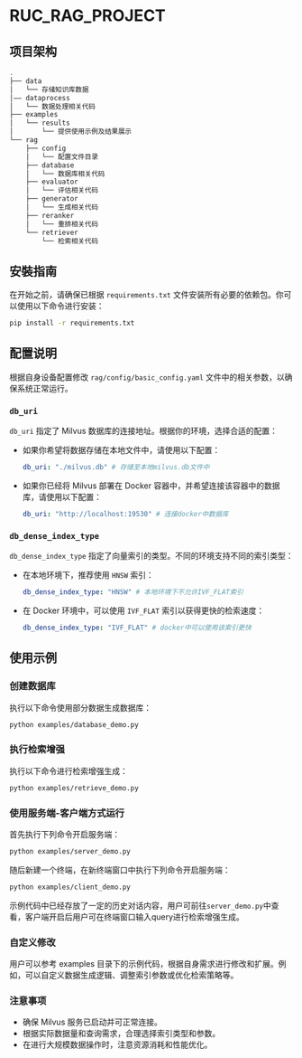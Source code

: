 # RUC_RAG_PROJECT

## 项目架构

```bash
.
├── data
│   └── 存储知识库数据
│—— dataprocess
│   └── 数据处理相关代码
├── examples
│   └── results
│       └── 提供使用示例及结果展示
└── rag
    ├── config
    │   └── 配置文件目录
    ├── database
    │   └── 数据库相关代码
    ├── evaluator
    │   └── 评估相关代码
    ├── generator
    │   └── 生成相关代码
    ├── reranker
    │   └── 重排相关代码
    └── retriever
        └── 检索相关代码
```

## 安裝指南

在开始之前，请确保已根据 `requirements.txt` 文件安装所有必要的依赖包。你可以使用以下命令进行安装：

```bash
pip install -r requirements.txt
```

## 配置说明

根据自身设备配置修改 `rag/config/basic_config.yaml` 文件中的相关参数，以确保系统正常运行。

### `db_uri`

`db_uri` 指定了 Milvus 数据库的连接地址。根据你的环境，选择合适的配置：

- 如果你希望将数据存储在本地文件中，请使用以下配置：
  ```yaml
  db_uri: "./milvus.db" # 存储至本地milvus.db文件中
  ```
- 如果你已经将 Milvus 部署在 Docker 容器中，并希望连接该容器中的数据库，请使用以下配置：
  ```yaml
  db_uri: "http://localhost:19530" # 连接docker中数据库
  ```

### `db_dense_index_type`

`db_dense_index_type` 指定了向量索引的类型。不同的环境支持不同的索引类型：

- 在本地环境下，推荐使用 `HNSW` 索引：
  ```yaml
  db_dense_index_type: "HNSW" # 本地环境下不允许IVF_FLAT索引
  ```
- 在 Docker 环境中，可以使用 `IVF_FLAT` 索引以获得更快的检索速度：
  ```yaml
  db_dense_index_type: "IVF_FLAT" # docker中可以使用该索引更快
  ```



## 使用示例

### 创建数据库

执行以下命令使用部分数据生成数据库：

```bash
python examples/database_demo.py
```

### 执行检索增强

执行以下命令进行检索增强生成：

```bash
python examples/retrieve_demo.py
```

### 使用服务端-客户端方式运行

首先执行下列命令开启服务端：

```bash
python examples/server_demo.py
```

随后新建一个终端，在新终端窗口中执行下列命令开启服务端：

```bash
python examples/client_demo.py
```

示例代码中已经存放了一定的历史对话内容，用户可前往`server_demo.py`中查看，客户端开启后用户可在终端窗口输入query进行检索增强生成。


### 自定义修改

用户可以参考 examples 目录下的示例代码，根据自身需求进行修改和扩展。例如，可以自定义数据生成逻辑、调整索引参数或优化检索策略等。

### 注意事项

- 确保 Milvus 服务已启动并可正常连接。
- 根据实际数据量和查询需求，合理选择索引类型和参数。
- 在进行大规模数据操作时，注意资源消耗和性能优化。

